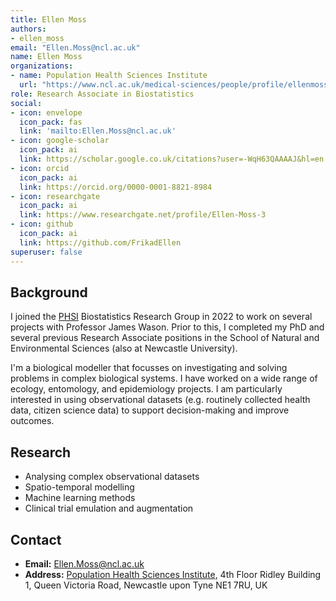 ```yaml
---
title: Ellen Moss
authors:
- ellen_moss
email: "Ellen.Moss@ncl.ac.uk"
name: Ellen Moss
organizations:
- name: Population Health Sciences Institute
  url: "https://www.ncl.ac.uk/medical-sciences/people/profile/ellenmoss.html"
role: Research Associate in Biostatistics
social:
- icon: envelope
  icon_pack: fas
  link: 'mailto:Ellen.Moss@ncl.ac.uk'
- icon: google-scholar
  icon_pack: ai
  link: https://scholar.google.co.uk/citations?user=-WqH63QAAAAJ&hl=en
- icon: orcid
  icon_pack: ai
  link: https://orcid.org/0000-0001-8821-8984
- icon: researchgate
  icon_pack: ai
  link: https://www.researchgate.net/profile/Ellen-Moss-3
- icon: github
  icon_pack: ai
  link: https://github.com/FrikadEllen
superuser: false
---
```


## Background 

I joined the [PHSI](https://www.ncl.ac.uk/medical-sciences/research/institutes/population-health/) Biostatistics Research Group in 2022 to work on several projects with Professor James Wason. Prior to this, I completed my PhD and several previous Research Associate positions in the School of Natural and Environmental Sciences (also at Newcastle University).

I'm a biological modeller that focusses on investigating and solving problems in complex biological systems. I have worked on a wide range of ecology, entomology, and epidemiology projects. I am particularly interested in using observational datasets (e.g. routinely collected health data, citizen science data) to support decision-making and improve outcomes. 

## Research 

- Analysing complex observational datasets
- Spatio-temporal modelling
- Machine learning methods
- Clinical trial emulation and augmentation


## Contact
- __Email:__ [Ellen.Moss@ncl.ac.uk](mailto:Ellen.Moss@ncl.ac.uk)
- __Address:__ [Population Health Sciences Institute](https://www.ncl.ac.uk/medical-sciences/research/institutes/population-health/), 4th Floor Ridley Building 1, Queen Victoria Road, Newcastle upon Tyne NE1 7RU, UK


